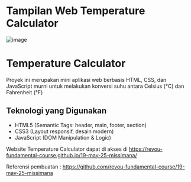 <h1>Tampilan Web Temperature Calculator</h1>

![image](https://github.com/user-attachments/assets/102e0090-1750-443b-aeeb-39897b6c8c7a)



# Temperature Calculator

Proyek ini merupakan mini aplikasi web berbasis HTML, CSS, dan JavaScript murni untuk melakukan konversi suhu antara Celsius (°C) dan Fahrenheit (°F)

## Teknologi yang Digunakan
- HTML5 (Semantic Tags: header, main, footer, section)
- CSS3 (Layout responsif, desain modern)
- JavaScript (DOM Manipulation & Logic)

Website Temperature Calculator dapat di akses di https://revou-fundamental-course.github.io/19-may-25-missimana/

Referensi pembuatan : https://github.com/revou-fundamental-course/19-may-25-missimana
